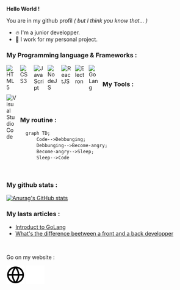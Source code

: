 **Hello World !**

You are in my github profil *( but I think you know that... )*

- 🔥 I'm a junior developper.
- 🔖 I work for my personal project.

### My Programming language & Frameworks :

<img align="left" alt="HTML5" width="26px" src="https://cdn.jsdelivr.net/gh/devicons/devicon/icons/html5/html5-original.svg" style="padding-right:10px;" /><img align="left" alt="CSS3" width="26px" src="https://cdn.jsdelivr.net/gh/devicons/devicon/icons/css3/css3-original.svg" style="padding-right:10px;" />
<img align="left" alt="JavaScript" width="26px" src="https://cdn.jsdelivr.net/gh/devicons/devicon/icons/javascript/javascript-original.svg" style="padding-right:10px;" /> 
<img align="left" alt="NodeJS" width="26px" src="https://cdn.jsdelivr.net/gh/devicons/devicon/icons/nodejs/nodejs-original.svg" style="padding-right:10px;" />
<img align="left" alt="ReactJS" width="26px" src="https://cdn.jsdelivr.net/gh/devicons/devicon/icons/react/react-original.svg" style="padding-right:10px;" /> 
<img align="left" alt="Electron" width="26px" src="https://cdn.jsdelivr.net/gh/devicons/devicon/icons/electron/electron-original.svg" style="padding-right:10px;" /> 
<img align="left" alt="GoLang" width="26px" src="https://cdn.jsdelivr.net/gh/devicons/devicon/icons/go/go-original.svg" style="padding-right:10px;" />
<br /> 
### My Tools :
<img align="left" alt="Visual Studio Code" width="26px" src="https://cdn.jsdelivr.net/gh/devicons/devicon/icons/vscode/vscode-original.svg" style="padding-right:10px;" />
<br /> 
<br />

### My routine :

```mermaid
  graph TD;
      Code-->Debbunging;
      Debbunging-->Become-angry;
      Become-angry-->Sleep;
      Sleep-->Code
```
<br />

### My github stats :

[![Anurag's GitHub stats](https://github-readme-stats.vercel.app/api?username=MaelDevFr&show_icons=true&hide_border=false&title_color=3B1F94f&icon_color=FFE500&bg_color=09131B&text_color=ffffff&border_color=0c1a25)](https://github.com/anuraghazra/github-readme-stats)
<br />

### My lasts articles :
- [Introduct to GoLang](https://maeldev.fr/assets/articles/introduction-%C3%A0-golang)
- [What's the difference beetween a front and a back developper](https://maeldev.fr/assets/articles/front-ou-back-end)
<br />

Go on my website :

[![img_contact](./img/globe-light.svg)](https://maeldev.fr#gh-light-mode-only)
[![img_contact](./img/globe-dark.svg)](https://maeldev.fr#gh-dark-mode-only)

